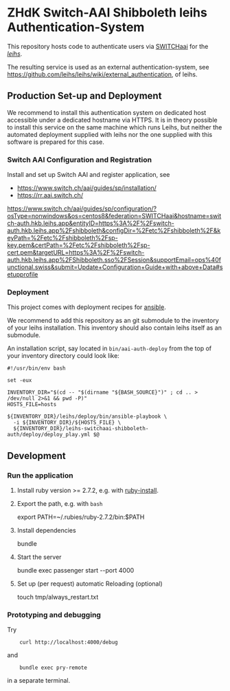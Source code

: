 ZHdK Switch-AAI Shibboleth leihs Authentication-System
======================================================

This repository hosts code to authenticate users via
[SWITCHaai](https://www.switch.ch/aai/) for the [_leihs_](https://github.com/leihs/leihs).

The resulting service is used as an external authentication-system, see
https://github.com/leihs/leihs/wiki/external_authentication, of leihs.


Production Set-up and Deployment
--------------------------------

We recommend to install this authentication system on dedicated host accessible
under a dedicated hostname via HTTPS. It is in theory possible to install this
service on the same machine which runs Leihs, but neither the automated
deployment supplied with leihs nor the one supplied with this software is
prepared for this case.


### Switch AAI Configuration and Registration

Install and set up Switch AAI and register application, see

* https://www.switch.ch/aai/guides/sp/installation/
* https://rr.aai.switch.ch/


https://www.switch.ch/aai/guides/sp/configuration/?osType=nonwindows&os=centos8&federation=SWITCHaai&hostname=switch-auth.hkb.leihs.app&entityID=https%3A%2F%2Fswitch-auth.hkb.leihs.app%2Fshibboleth&configDir=%2Fetc%2Fshibboleth%2F&keyPath=%2Fetc%2Fshibboleth%2Fsp-key.pem&certPath=%2Fetc%2Fshibboleth%2Fsp-cert.pem&targetURL=https%3A%2F%2Fswitch-auth.hkb.leihs.app%2FShibboleth.sso%2FSession&supportEmail=ops%40functional.swiss&submit=Update+Configuration+Guide+with+above+Data#setupprofile


### Deployment

This project comes with deployment recipes for [ansible](https://docs.ansible.com/).

We recommend to add this repository as an git submodule to the inventory of
your leihs installation. This inventory should also contain leihs itself as an
submodule.

An installation script, say located in `bin/aai-auth-deploy` from the top
of your inventory directory could look like:

```
#!/usr/bin/env bash

set -eux

INVENTORY_DIR="$(cd -- "$(dirname "${BASH_SOURCE}")" ; cd .. > /dev/null 2>&1 && pwd -P)"
HOSTS_FILE=hosts

${INVENTORY_DIR}/leihs/deploy/bin/ansible-playbook \
  -i ${INVENTORY_DIR}/${HOSTS_FILE} \
  ${INVENTORY_DIR}/leihs-switchaai-shibboleth-auth/deploy/deploy_play.yml $@
```



Development
-----------

### Run the application

1. Install ruby version >= 2.7.2, e.g. with [ruby-install](https://github.com/postmodern/ruby-install).

2. Export the path, e.g. with `bash`

      export PATH=~/.rubies/ruby-2.7.2/bin:$PATH

3. Install dependencies

      bundle

4. Start the server

      bundle exec passenger start --port 4000

5. Set up (per request) automatic Reloading (optional)

      touch tmp/always_restart.txt

### Prototyping and debugging

Try

		curl http://localhost:4000/debug

and

		bundle exec pry-remote

in a separate terminal.



